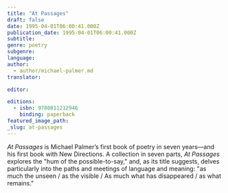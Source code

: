```yaml
---
title: "At Passages"
draft: false
date: 1995-04-01T06:00:41.000Z
publication_date: 1995-04-01T06:00:41.000Z
subtitle:
genre: poetry
subgenre:
language:
author:
  - author/michael-palmer.md
translator:

editor:

editions:
  - isbn: 9780811212946
    binding: paperback
featured_image_path:
_slug: at-passages
---
```


_At Passages_ is Michael Palmer’s first book of poetry in seven years––and his first book with New Directions. A collection in seven parts, _At Passages_ explores the "hum of the possible-to-say," and, as its title suggests, delves particularly into the paths and meetings of language and meaning: "as much the unseen / as the visible / As much what has disappeared / as what remains."

